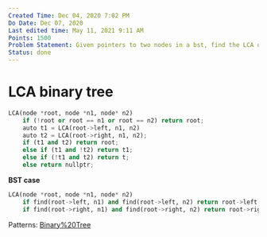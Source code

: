 ```yaml
---
Created Time: Dec 04, 2020 7:02 PM
Do Date: Dec 07, 2020
Last edited time: May 11, 2021 9:11 AM
Points: 1500
Problem Statement: Given pointers to two nodes in a bst, find the LCA of the two nodes. 
Status: done
---
```


# LCA binary tree

```python
LCA(node *root, node *n1, node* n2)
	if (!root or root == n1 or root == n2) return root;
	auto t1 = LCA(root->left, n1, n2)
	auto t2 = LCA(root->right, n1, n2); 
	if (t1 and t2) return root;
	else if (t1 and !t2) return t1; 
	else if (!t1 and t2) return t; 
	else return nullptr; 
```
**BST case**
```python
LCA(node *root, node *n1, node* n2)
	if find(root->left, n1) and find(root->left, n2) return root->left;
	if find(root->right, n1) and find(root->right, n2) return root->right;	
```
Patterns: [Binary%20Tree](Binary%20Tree.md)